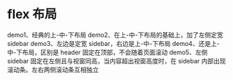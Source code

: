 # flex 布局
demo1、经典的上-中-下布局
demo2、在上-中-下布局的基础上，加了左侧定宽 sidebar
demo3、左边是定宽 sidebar，右边是上-中-下布局
demo4、还是上-中-下布局，区别是 header 固定在顶部，不会随着页面滚动
demo5、左侧 sidebar 固定在左侧且与视窗同高，当内容超出视窗高度时，在 sidebar 内部出现滚动条。左右两侧滚动条互相独立
